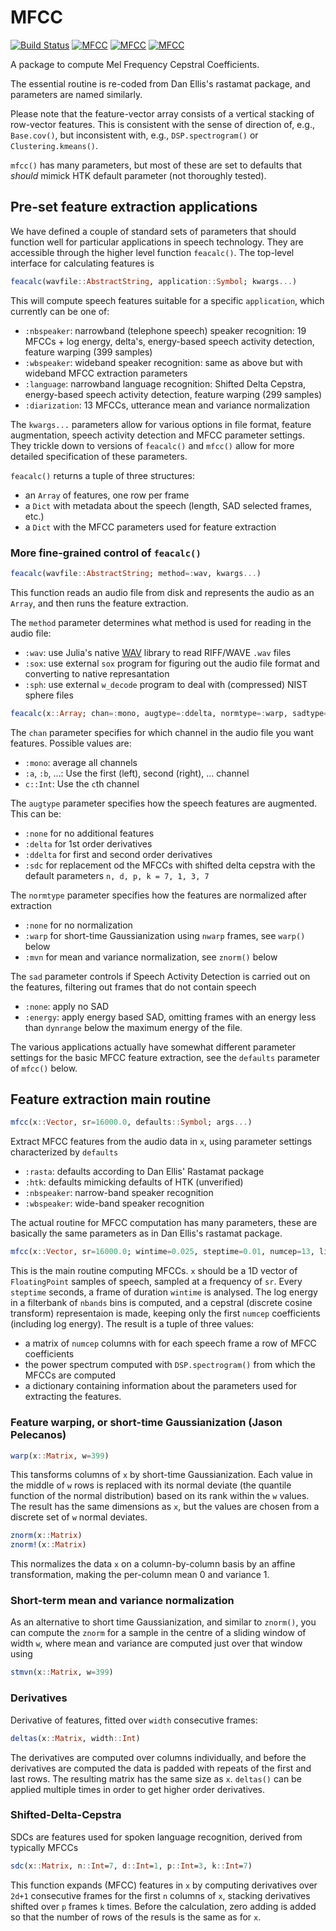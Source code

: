# MFCC

[![Build Status](https://travis-ci.org/davidavdav/MFCC.jl.svg?branch=master)](https://travis-ci.org/davidavdav/MFCC.jl) [![MFCC](http://pkg.julialang.org/badges/MFCC_0.3.svg)](http://pkg.julialang.org/?pkg=MFCC) [![MFCC](http://pkg.julialang.org/badges/MFCC_0.4.svg)](http://pkg.julialang.org/?pkg=MFCC) [![MFCC](http://pkg.julialang.org/badges/MFCC_0.5.svg)](http://pkg.julialang.org/?pkg=MFCC)

A package to compute Mel Frequency Cepstral Coefficients.

The essential routine is re-coded from Dan Ellis's rastamat package, and parameters are named similarly.

Please note that the feature-vector array consists of a vertical stacking of row-vector features.  This is consistent with the sense of direction of, e.g., `Base.cov()`, but inconsistent with, e.g., `DSP.spectrogram()` or `Clustering.kmeans()`.

`mfcc()` has many parameters, but most of these are set to defaults that _should_ mimick HTK default parameter (not thoroughly tested).

## Pre-set feature extraction applications

We have defined a couple of standard sets of parameters that should function well for particular applications in speech technology.  They are accessible through the higher level function `feacalc()`.  The top-level interface for calculating features is
```julia
feacalc(wavfile::AbstractString, application::Symbol; kwargs...)
```
This will compute speech features suitable for a specific `application`, which currently can be one of:
- `:nbspeaker`: narrowband (telephone speech) speaker recognition: 19 MFCCs + log energy, delta's, energy-based speech activity detection, feature warping (399 samples)
- `:wbspeaker`: wideband speaker recognition: same as above but with wideband MFCC extraction parameters
- `:language`: narrowband language recognition: Shifted Delta Cepstra, energy-based speech activity detection, feature warping (299 samples)
- `:diarization`: 13 MFCCs, utterance mean and variance normalization

The `kwargs...` parameters allow for various options in file format, feature augmentation, speech activity detection and MFCC parameter settings.  They trickle down to versions of `feacalc()` and `mfcc()` allow for more detailed specification of these parameters.

`feacalc()` returns a tuple of three structures:
- an `Array` of features, one row per frame
- a `Dict` with metadata about the speech (length, SAD selected frames, etc.)
- a `Dict` with the MFCC parameters used for feature extraction

### More fine-grained control of `feacalc()`

```julia
feacalc(wavfile::AbstractString; method=:wav, kwargs...)
```
This function reads an audio file from disk and represents the audio as an `Array`, and then runs the feature extraction.

The `method` parameter determines what method is used for reading in the audio file:
- `:wav`: use Julia's native [WAV](https://github.com/dancasimiro/WAV.jl) library to read RIFF/WAVE `.wav` files
- `:sox`: use external `sox` program for figuring out the audio file format and converting to native represantation
- `:sph`: use external `w_decode` program to deal with (compressed) NIST sphere files

```julia
feacalc(x::Array; chan=:mono, augtype=:ddelta, normtype=:warp, sadtype=:energy, dynrange::Real=30., nwarp::Int=399, sr::AbstractFloat=8000.0, source=":array", defaults=:nbspeaker, mfccargs...)
```
The `chan` parameter specifies for which channel in the audio file you want features.  Possible values are:
- `:mono`: average all channels
- `:a`, `:b`, ...: Use the first (left), second (right), ... channel
- `c::Int`: Use the `c`th channel

The `augtype` parameter specifies how the speech features are augmented.  This can be:
- `:none` for no additional features
- `:delta` for 1st order derivatives
- `:ddelta` for first and second order derivatives
- `:sdc` for replacement od the MFCCs with shifted delta cepstra with the default parameters `n, d, p, k = 7, 1, 3, 7`

The `normtype` parameter specifies how the features are normalized after extraction
- `:none` for no normalization
- `:warp` for short-time Gaussianization using `nwarp` frames, see `warp()` below
- `:mvn` for mean and variance normalization, see `znorm()` below

The `sad` parameter controls if Speech Activity Detection is carried out on the features, filtering out frames that do not contain speech
- `:none`: apply no SAD
- `:energy`: apply energy based SAD, omitting frames with an energy less than `dynrange` below the maximum energy of the file.

The various applications actually have somewhat different parameter settings for the basic MFCC feature extraction, see the `defaults` parameter of `mfcc()` below.

## Feature extraction main routine

```julia
mfcc(x::Vector, sr=16000.0, defaults::Symbol; args...)
```
Extract MFCC features from the audio data in `x`, using parameter settings characterized by `defaults`
- `:rasta`: defaults according to Dan Ellis' Rastamat package
- `:htk`: defaults mimicking defaults of HTK (unverified)
- `:nbspeaker`: narrow-band speaker recognition
- `:wbspeaker`: wide-band speaker recognition

The actual routine for MFCC computation has many parameters, these are basically the same parameters as in Dan Ellis's rastamat package.

```julia
mfcc(x::Vector, sr=16000.0; wintime=0.025, steptime=0.01, numcep=13, lifterexp=-22, sumpower=false, preemph=0.97, dither=false, minfreq=0.0, maxfreq=sr/2, nbands=20, bwidth=1.0, dcttype=3, fbtype=:htkmel, usecmp=false, modelorder=0)
```

  This is the main routine computing MFCCs.  `x` should be a 1D vector of `FloatingPoint` samples of speech, sampled at a frequency of `sr`.  Every `steptime` seconds, a frame of duration `wintime` is analysed.  The log energy in a filterbank of `nbands` bins is computed, and a cepstral (discrete cosine transform) representaion is made, keeping only the first `numcep` coefficients (including log energy).  The result is a tuple of three values:

 - a matrix of `numcep` columns with for each speech frame a row of MFCC coefficients
 - the power spectrum computed with `DSP.spectrogram()` from which the MFCCs are computed
 - a dictionary containing information about the parameters used for extracting the features.


### Feature warping, or short-time Gaussianization (Jason Pelecanos)
```julia
warp(x::Matrix, w=399)
```

 This tansforms columns of `x` by short-time Gaussianization.  Each value in the middle of `w` rows is replaced with its normal deviate (the quantile function of the normal distribution) based on its rank within the `w` values.  The result has the same dimensions as `x`, but the values are chosen from a discrete set of `w` normal deviates.

```julia
znorm(x::Matrix)
znorm!(x::Matrix)
```

This normalizes the data `x` on a column-by-column basis by an affine transformation, making the per-column mean 0 and variance 1.

### Short-term mean and variance normalization

As an alternative to short time Gaussianization, and similar to `znorm()`, you can compute the `znorm` for a sample in the centre of a sliding window of width `w`, where mean and variance are computed just over that window using
```julia
stmvn(x::Matrix, w=399)
```

### Derivatives

Derivative of features, fitted over `width` consecutive frames:
```julia
deltas(x::Matrix, width::Int)
```
The derivatives are computed over columns individually, and before the derivatives are computed the data is padded with repeats of the first and last rows.  The resulting matrix has the same size as `x`.  `deltas()` can be applied multiple times in order to get higher order derivatives.

### Shifted-Delta-Cepstra

SDCs are features used for spoken language recognition, derived from typically MFCCs

```julia
sdc(x::Matrix, n::Int=7, d::Int=1, p::Int=3, k::Int=7)
```

This function expands (MFCC) features in `x` by computing derivatives over `2d+1` consecutive frames for the first `n` columns of `x`, stacking derivatives shifted over `p` frames `k` times.  Before the calculation, zero adding is added so that the number of rows of the resuls is the same as for `x`.
